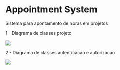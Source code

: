 # Appointment System
Sistema para apontamento de horas em projetos

1 - Diagrama de classes projeto

 ![](https://franciscofontes.github.io/images/appointment/diagrama_classes_projeto.png) 

2 - Diagrama de classes autenticacao e autorizacao

 ![](https://franciscofontes.github.io/images/appointment/diagrama_classes_acesso.png) 
